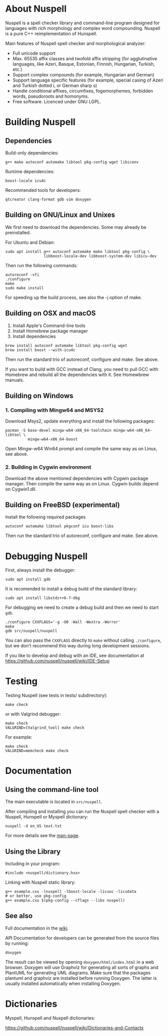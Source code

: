 # About Nuspell

Nuspell is a spell checker library and command-line program designed
for languages with rich morphology and complex word compounding.
Nuspell is a pure C++ reimplementation of Hunspell.

Main features of Nuspell spell checker and morphological analyzer:

  - Full unicode support
  - Max. 65535 affix classes and twofold affix stripping (for
    agglutinative languages, like Azeri, Basque, Estonian, Finnish,
    Hungarian, Turkish, etc.)
  - Support complex compounds (for example, Hungarian and German)
  - Support language specific features (for example, special casing of
    Azeri and Turkish dotted i, or German sharp s)
  - Handle conditional affixes, circumfixes, fogemorphemes, forbidden
    words, pseudoroots and homonyms.
  - Free software. Licenced under GNU LGPL.

# Building Nuspell

## Dependencies

Build-only dependencies:

    g++ make autoconf automake libtool pkg-config wget libiconv

Runtime dependencies:

    boost-locale icu4c

Recommended tools for developers:

```
qtcreator clang-format gdb vim doxygen
```

## Building on GNU/Linux and Unixes

We first need to download the dependencies. Some may already be preinstalled.

For Ubuntu and Debian:

    sudo apt install g++ autoconf automake make libtool pkg-config \
                     libboost-locale-dev libboost-system-dev libicu-dev

Then run the following commands:

    autoreconf -vfi
    ./configure
    make
    sudo make install

<!--sudo ldconfig-->

For speeding up the build process, see also the -j option of make.

<!-- old hunspell v1 stuff
For dictionary development, use the `--with-warnings` option of
configure.

For interactive user interface of Nuspell executable, use the `--with-ui
option`.

Optional developer packages:

  - ncurses (need for --with-ui), eg. libncursesw5 for UTF-8
  - readline (for fancy input line editing, configure parameter:
    --with-readline)

In Ubuntu, the packages are:

    libncurses5-dev libreadline-dev
-->

## Building on OSX and macOS

1. Install Apple's Command-line tools
2. Install Homebrew package manager
3. Install dependencies

```
brew install autoconf automake libtool pkg-config wget
brew install boost --with-icu4c
```

Then run the standard trio of autoreconf, configure and make. See above.

If you want to build with GCC instead of Clang, you need to pull GCC with
Homebrew and rebuild all the dependencies with it. See Homewbrew manuals.

## Building on Windows

### 1\. Compiling with Mingw64 and MSYS2

Download Msys2, update everything and install the following
    packages:

    pacman -S base-devel mingw-w64-x86_64-toolchain mingw-w64-x86_64-libtool \
              mingw-w64-x86_64-boost

Open Mingw-w64 Win64 prompt and compile the same way as on Linux, see
above.

### 2\. Building in Cygwin environment

Download the above mentioned dependencies with Cygwin package manager.
Then compile the same way as on Linux. Cygwin builds depend on
Cygwin1.dll.

## Building on FreeBSD (experimental)

Install the following required packages

    autoconf automake libtool pkgconf icu boost-libs

Then run the standard trio of autoreconf, configure and make. See above.

# Debugging Nuspell

First, always install the debugger:

    sudo apt install gdb

It is recomended to install a debug build of the standard library:

    sudo apt install libstdc++6-7-dbg

For debugging we need to create a debug build and then we need to start
`gdb`.

    ./configure CXXFLAGS='-g -O0 -Wall -Wextra -Werror'
    make
    gdb src/nuspell/nuspell

You can also pass the `CXXFLAGS` directly to `make` without calling
`./configure`, but we don't recommend this way during long development
sessions.

If you like to develop and debug with an IDE, see documentation at
https://github.com/nuspell/nuspell/wiki/IDE-Setup

# Testing

Testing Nuspell (see tests in tests/ subdirectory):

    make check

or with Valgrind debugger:

    make check
    VALGRIND=[Valgrind_tool] make check

For example:

    make check
    VALGRIND=memcheck make check

# Documentation

## Using the command-line tool

The main executable is located in `src/nuspell`.

After compiling and installing you can run the Nuspell
spell checker with a Nuspell, Hunspell or Myspell dictionary:

    nuspell -d en_US text.txt

For more details see the [man-page](docs/nuspell.1.md).

<!-- old hunspell v1 stuff
The src/tools directory contains ten executables after compiling.

  - The main executable:
      - nuspell: main program for spell checking and others (see manual)
  - Example tools:
      - analyze: example of spell checking, stemming and morphological
        analysis
      - chmorph: example of automatic morphological generation and
        conversion
      - example: example of spell checking and suggestion
  - Tools for dictionary development:
      - affixcompress: dictionary generation from large (millions of
        words) vocabularies
      - makealias: alias compression (Nuspell only, not back compatible
        with MySpell)
      - wordforms: word generation (Nuspell version of unmunch)
      - ~~hunzip: decompressor of hzip format~~ (DEPRECATED)
      - ~~hzip: compressor of hzip format~~ (DEPRECATED)
      - munch (DEPRECATED, use affixcompress): dictionary generation
        from vocabularies (it needs an affix file, too).
      - unmunch (DEPRECATED, use wordforms): list all recognized words
        of a MySpell dictionary
-->

## Using the Library

Including in your program:

    #include <nuspell/dictionary.hxx>

Linking with Nuspell static library:

    g++ example.cxx -lnuspell -lboost-locale -licuuc -licudata
    # or better, use pkg-config
    g++ example.cxx $(pkg-config --cflags --libs nuspell)

## See also

Full documentation in the
[wiki](https://github.com/nuspell/nuspell/wiki).

API Documentation for developers can be generated from the source files by
running:

    doxygen

The result can be viewed by opening `doxygen/html/index.html` in a web
browser. Doxygen will use Graphviz for generating all sorts of graphs
and PlantUML for generating UML diagrams. Make sure that the packages
plantuml and graphviz are installed before running Doxygen. The latter
is usually installed automatically when installing Doxygen.

# Dictionaries

Myspell, Hunspell and Nuspell dictionaries:

https://github.com/nuspell/nuspell/wiki/Dictionaries-and-Contacts
